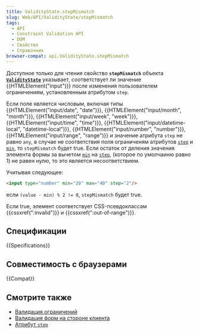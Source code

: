 ```yaml
---
title: ValidityState.stepMismatch
slug: Web/API/ValidityState/stepMismatch
tags:
  - API
  - Constraint Validation API
  - DOM
  - Свойство
  - Справочник
browser-compat: api.ValidityState.stepMismatch
---
```


Доступное только для чтения свойство **`stepMismatch`** объекта **[`ValidityState`](/ru/docs/Web/API/ValidityState)** указывает, соответствует ли значение {{HTMLElement("input")}} после изменения пользователем ограничениям, установленным атрибутом `step`.

Если поле является числовым, включая типы {{HTMLElement("input/date", "date")}}, {{HTMLElement("input/month", "month")}}, {{HTMLElement("input/week", "week")}}, {{HTMLElement("input/time", "time")}}, {{HTMLElement("input/datetime-local", "datetime-local")}}, {{HTMLElement("input/number", "number")}}, {{HTMLElement("input/range", "range")}} и значение атрибута `step` не равно `any`, в случае не соответствия поля ограниченям атрибутов [`step`](/en-US/docs/Web/HTML/Attributes/step) и [`min`](/en-US/docs/Web/HTML/Attributes/min), то `stepMismatch` будет true. Если остаток от деления значения элемента формы за вычетом [`min`](/en-US/docs/Web/HTML/Attributes/min) на [`step`](/en-US/docs/Web/HTML/Attributes/step), (которое по умолчаиню равно 1) не равен нулю, то это является несоответствием.

Учитывая следующее:

```html
<input type="number" min="20" max="40" step="2"/>
```

если `(value - min) % 2 != 0`, `stepMismatch` будет true.

Если true, элемент соответствует CSS-псевдоклассам {{cssxref(":invalid")}} и {{cssxref(":out-of-range")}}.

## Спецификации

{{Specifications}}

## Совместимость с браузерами

{{Compat}}

## Смотрите также

- [Валидация ограничений](/ru/docs/Web/Guide/HTML/HTML5/Constraint_validation)
- [Валидация форм на стороне клиента](/ru/docs/Learn/Forms/Form_validation)
- [Атрибут `step`](/ru/docs/Web/HTML/Attributes/step)
